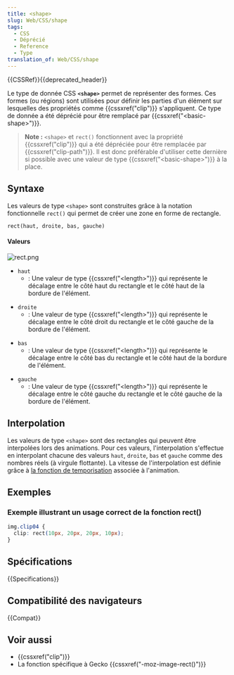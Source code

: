 ```yaml
---
title: <shape>
slug: Web/CSS/shape
tags:
  - CSS
  - Déprécié
  - Reference
  - Type
translation_of: Web/CSS/shape
---
```


{{CSSRef}}{{deprecated_header}}

Le type de donnée CSS **`<shape>`** permet de représenter des formes. Ces formes (ou régions) sont utilisées pour définir les parties d'un élément sur lesquelles des propriétés comme {{cssxref("clip")}} s'appliquent. Ce type de donnée a été déprécié pour être remplacé par {{cssxref("&lt;basic-shape&gt;")}}.

> **Note :** `<shape>` et `rect()` fonctionnent avec la propriété {{cssxref("clip")}} qui a été dépréciée pour être remplacée par {{cssxref("clip-path")}}. Il est donc préférable d'utiliser cette dernière si possible avec une valeur de type {{cssxref("&lt;basic-shape&gt;")}} à la place.

## Syntaxe

Les valeurs de type `<shape>` sont construites grâce à la notation fonctionnelle `rect()` qui permet de créer une zone en forme de rectangle.

```
rect(haut, droite, bas, gauche)
```

#### Valeurs

![rect.png](rect.png)

- `haut`
  - : Une valeur de type {{cssxref("&lt;length&gt;")}} qui représente le décalage entre le côté haut du rectangle et le côté haut de la bordure de l'élément.

<!---->

- `droite`
  - : Une valeur de type {{cssxref("&lt;length&gt;")}} qui représente le décalage entre le côté droit du rectangle et le côté gauche de la bordure de l'élément.

<!---->

- `bas`
  - : Une valeur de type {{cssxref("&lt;length&gt;")}} qui représente le décalage entre le côté bas du rectangle et le côté haut de la bordure de l'élément.

<!---->

- `gauche`
  - : Une valeur de type {{cssxref("&lt;length&gt;")}} qui représente le décalage entre le côté gauche du rectangle et le côté gauche de la bordure de l'élément.

## Interpolation

Les valeurs de type `<shape>` sont des rectangles qui peuvent être interpolées lors des animations. Pour ces valeurs, l'interpolation s'effectue en interpolant chacune des valeurs `haut`, `droite`, `bas` et `gauche` comme des nombres réels (à virgule flottante). La vitesse de l'interpolation est définie grâce à [la fonction de temporisation](/fr/docs/Web/CSS/easing-function) associée à l'animation.

## Exemples

### Exemple illustrant un usage correct de la fonction rect()

```css
img.clip04 {
  clip: rect(10px, 20px, 20px, 10px);
}
```

## Spécifications

{{Specifications}}

## Compatibilité des navigateurs

{{Compat}}

## Voir aussi

- {{cssxref("clip")}}
- La fonction spécifique à Gecko {{cssxref("-moz-image-rect()")}}
